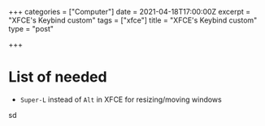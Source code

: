 +++
categories = ["Computer"]
date = 2021-04-18T17:00:00Z
excerpt = "XFCE's Keybind custom"
tags = ["xfce"]
title = "XFCE's Keybind custom"
type = "post"

+++
# List of needed

* `Super-L` instead of `Alt` in XFCE for resizing/moving windows

sd